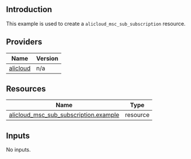 <!-- BEGIN_TF_DOCS -->
## Introduction

This example is used to create a `alicloud_msc_sub_subscription` resource.

## Providers

| Name | Version |
|------|---------|
| <a name="provider_alicloud"></a> [alicloud](#provider\_alicloud) | n/a |

## Resources

| Name | Type |
|------|------|
| [alicloud_msc_sub_subscription.example](https://registry.terraform.io/providers/aliyun/alicloud/latest/docs/resources/msc_sub_subscription) | resource |

## Inputs

No inputs.
<!-- END_TF_DOCS -->    